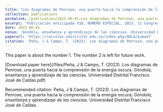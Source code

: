 ```yaml
---
title: "Los diagramas de Penrose, una puerta hacia la comprensión de la energía oscura"
collection: publications
permalink: /publication/2023-06-01-Los diagramas de Penrose, una puerta hacia la comprensión de la energía oscura.md
excerpt: 'Publicación anticipada V18, NUMERO ESPECIAL, 2023. 11 Congreso Nacional de Enseñanza de la Física y la Astronomía.'
date: 2023-06-01
venue: 'Góndola, enseñanza y aprendizaje de las ciencias. Universidad Distrital Francisco José de Caldas.'
paperurl: 'https://revistas.udistrital.edu.co/index.php/GDLA/pubant'
citation: 'Peña, J & Campo, T. (2023). Los diagramas de Penrose, una puerta hacia la comprensión de la energía oscura; <i>Góndola, enseñanza y aprendizaje de las ciencias</i>. Universidad Distrital Francisco José de Caldas.'
---
```

This paper is about the number 1. The number 2 is left for future work.

[Download paper here](/files/Peña, J & Campo, T. (2023). Los diagramas de Penrose, una puerta hacia la comprensión de la energía oscura. Góndola, enseñanza y aprendizaje de las ciencias. Universidad Distrital Francisco José de Caldas.pdf)

Recommended citation: Peña, J & Campo, T. (2023). Los diagramas de Penrose, una puerta hacia la comprensión de la energía oscura; <i>Góndola, enseñanza y aprendizaje de las ciencias</i>. Universidad Distrital Francisco José de Caldas.